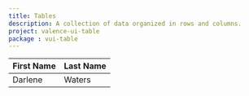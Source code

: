 ```yaml
---
title: Tables
description: A collection of data organized in rows and columns.
project: valence-ui-table
package : vui-table
---
```

<div>
	<table class="vui-table">
		<thead>
		<tr>
			<th>First Name</th>
			<th>Last Name</th>
		</tr>
		</thead>
		<tbody>
		<tr>
			<td>Darlene</td>
			<td>Waters</td>
		</tr>
		</tbody>
	</table>
</div>
